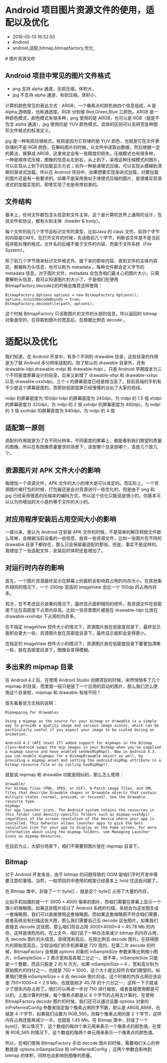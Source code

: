 # Android 项目图片资源文件的使用，适配以及优化
- 2016-05-13 16:52:50
- Android
- android,适配,bitmap,bitmapfactory,优化,

<!--markdown--># 图片资源文件

## Android 项目中常见的图片文件格式

* png 支持 alpha 通道，无损压缩，体积大，
* jpg 不支持 alpha 通道，有损压缩，体积小，

计算机颜色常见的表达方式：ARGB，一个像素点的颜色由四个信息组成，A 是 Alpha,透明度，也称通透度。RGB 分别值 Red,Green,Blue 三颜色。ARGB 是一种颜色模式，颜色模式有很多种，png 使用的是 ARGB，也可以是 RGB（就是不包含 alpha 通道），jpg 使用的是 YUV 颜色模式。具体的区别可以去研究各种图形文件格式的标准定义。

jpg 是一种有损压缩格式，有损是因为它存储的是 YUV 颜色，也就是它在文件里存储的不是 RGB 颜色，在解码图片的时候，从文件中读取出数据，然后根据一定的算法，换算成 ARGB，这里肯定会有一些精度的损失。压缩模式也有很多种，一种是顺序式压缩，图像的信息从左到右，从上到下，采用这种压缩模式的图片，可以实现从上到下的加载显示方式；另外一种是递增式压缩，可以实现从模糊到清晰的渐进式加载。所以在 Android 项目中，如果想要实现渐进式加载，对要加载的图片还是有一些要求的。如果不是采用类似于递增式压缩的图片，是很难实现渐进式的加载实现的，即使实现了也是有悖初衷的。

## 文件结构

基本上，任何文件都包含头信息和文件主体。这个是计算机世界上通用的设计，包括文件和协议，都有头和主体（header & body）。

每个文件的前几个字节会标识文件的类型，比如Java 的 class 文件，前四个字节的内容是CAFE，在打开文件的时候，先读取前几个字节，判断该文件是不是当前程序能处理的格式。文件名的后缀不属于文件的内容，而属于文件系统（File System）。

除了前几个字节用来标识文件格式外，接下来的那些内容，直到文件的主体内容前，都被称为头信息，也可以称为 metadata 。每种文件都会定义字节的 metadata 信息，对于图片文件，metadata 会包含咱们最关心的图片大小，只需要解析头信息，就可以知道图片的大小了，于是咱们在使用 BitmapFactory.decode()的时候会推荐这样使用：

    BitmapFactory.Options options = new BitmapFactory.Options();
    options.inJustDecodeBounds = true;
    BitmapFactory.decodeFile(path, options);
    
这个时候 BitmapFactory 只读取图片的文件的头部的信息，所以返回的 bitmap 对象是空的，在获取到图片的宽高后，在根据比例去 decode 。

# 适配以及优化

我们知道，在 Android 开发中，有多个不同的 drawable 目录，这些目录的作用是为了做 Android 多分辨率适配的。除了默认的 drawable 目录外，还有 drawable-ldpi,drawable-mdpi 和 drawable-hdpi 。只是 Android 早期版本为三个不同密度屏幕设计的目录，后来又新增了 drawable-xhpi 和 drawable-xxhpi 以及 drawable-xxxhdpi。三个 x 的屏幕密度已经是相当高了，目前高端的手机有不少是这个屏幕密度的。而那些低密度屏已经慢慢的淡出了大家的视线。

mdpi 的屏幕密度为 160dpi
hdpi 的屏幕密度为 240dpi，为 mdpi 的 1.5 倍
xhdpi 的屏幕密度为 320dpi，为 mdpi 的 2 倍
xxhdpi 的屏幕密度为 480dpi，为 mdpi 的 3 倍
xxxhdpi 的屏幕密度为 640dpi，为 mdpi 的 4 倍

## 适配第一原则

适配的作用就是为了在不同分辨率，不同密度的屏幕上，都能看到我们期望的质量的图像。所以在有图像质量要求的场景下，该放哪个目录放哪个，该放几个放几个。

## 资源图片对 APK 文件大小的影响

每增加一个资源文件，APK 文件的大小的增大是可以肯定的。而实际上，一个资源图片被打包的时候，打包器还是会对资源进行一些优化的，但是由于 png 和 jpg 已经采用很高的压缩率的编码方式，所以这个优化只能说是很小的，你基本可以认为你增加的大小是约等于文件的大小的。

## 对应用程序安装后占用空间大小的影响

一直以来，我认为 Android 在安装 APK 文件的时候，不是简单的解压释放文件那么简单，会根据当前设备的一些信息，放弃一些资源文件，比如一张图片在不同的 drawable 目录下都存在，那么只会保留最适配的那张。但是，事实不是这样的。我增加了一张适配文件，安装后的体积还是增加了。

## 对运行时内存的影响

首先，一个图片资源最终显示在屏幕上的面积会影响其占用的内存大小。在其他条件相同的情况下，一个 200dp 宽高的 ImageView 会比一个 100dp 的占用内存多。

其次，在不考虑显示效果的情况下，最终显示面积相同的控件，其资源文件在低密度下比在高密度下占用内存高。比如一张背景图片被放在 drawable-ldpi 比放在 drawable-xxxhdpi 下占用的内存多。

在不指定 ImageView 控件大小的情况下，资源图片放在低密度目录下，最终显示面积会更大一些，资源图片放在高密度目录下，最终显示面积会变得更小。

在指定的 ImageView 控件大小的情况下，资源图片放在低密度目录下要更加清晰一些，放在高密度目录下，图像会变得模糊。

## 多出来的 mipmap 目录

在 Android 4.2 后，在使用 Android Studio 创建项目的时候，突然悄悄多了几个 mipmap 的目录，而里面一般只是放了一个应用的启动的图片，那么我们怎么使用这个目录呢，mipmap 和 drawable 有啥不同？

首先看看官方文档的说明：

    Mipmapping for drawables

    Using a mipmap as the source for your bitmap or drawable is a simple way to provide a quality image and various image scales, which can be particularly useful if you expect your image to be scaled during an animation.

    Android 4.2 (API level 17) added support for mipmaps in the Bitmap class—Android swaps the mip images in your Bitmap when you've supplied a mipmap source and have enabled setHasMipMap(). Now in Android 4.3, you can enable mipmaps for a BitmapDrawable object as well, by providing a mipmap asset and setting the android:mipMap attribute in a bitmap resource file or by calling hasMipMap().


就是说 mipmap 和 drawable 功能是相似的，那么怎么使用：

    drawable/
    For bitmap files (PNG, JPEG, or GIF), 9-Patch image files, and XML files that describe Drawable shapes or Drawable objects that contain multiple states (normal, pressed, or focused). See the Drawable resource type.
    mipmap/
    For app launcher icons. The Android system retains the resources in this folder (and density-specific folders such as mipmap-xxxhdpi) regardless of the screen resolution of the device where your app is installed. This behavior allows launcher apps to pick the best resolution icon for your app to display on the home screen. For more information about using the mipmap folders, see Managing Launcher Icons as mipmap Resources.

在目前为止，大部分场景下，咱们不需要把图片放在 mipmap 目录下。

## Bitmap

对于 Android 开发来说，由于 bitmap 的问题导致的 OOM 是咱们平时开发中需要注意的事情。当然，一般项目的中使用的框架已经基本上 hold 住这些问题了。

在 Bitmap 类中，封装了一个 byte[] ，就是这个 byte[] 占用了大量的内存。

比如手机拍摄的是一个 3000 × 4000 像素的图片，而咱们需要在屏幕上显示一个很小的缩略图。如果这张图片经过了 Android 系统的扫描，系统会为这张图生成一套缩略图，我们可以直接使用这套缩略图。而如果这套缩略图不符合咱们需要，或者系统没有扫描这张大图，那么我们需要自己去 decode 这张图片。如果我们直接去 decode 这张图，那么咱们将会占用 3000×4000×4 = 45.78 Mb 的内存，这样是很危险的。在上文中，咱们说了一种办法来减少 bitmap 的内存占用，先 decode 图片的头信息，获得宽和高后，在按比例去 decode 图片。在获得图片的原始宽高后，又假设咱们的手机屏幕是 720 宽的，在第二次 decode 的时候，BitmapFactory 会根据 options 对象的 inSampleSize 参数来等比例缩小图片，inSampleSize = 2 表示宽和高各取二分之一。很不幸，inSampleSize 只能是一个整数，而且只能是 2 的 N 次方。如果 inSampleSize = 4 ，宽和高分别为原始图片的四分之一，也就是 750 × 1000，这个大小是比较符合咱们期望的。如果咱们使用 inSampleSize = 4 去 decode 图片的话，这个时候的内存占用应该会是 750×1000×4 = 2.9 Mb，也就是刚才 45.78 的十六分之一，这样一下子就减少了很多内存占用了。咱们可以再进一步对 750 进行缩放，或者直接使用都是可以的。上面计算的时候，每个像素点都是以 4 个字节的占用去计算的，在使用 BitmapFactory decode 图片的时候，我们还可以通过设置 options 对象的 inPreferredConfig 参数来指定每个像素占用的字节数，默认是 ARGB_8888，也就是 4 个字节，如果我们设置为 RGB_565，则每个像素占用的是 2 个字节，这样内存占用还能再减少一半，也就是 1.45 Mb。在 Bitmap 类中，封装了一个 byte[]，默认情况下，这个数组的每四个单元用来表示一个像素点的颜色值，在使用 RGB_565 的情况下，这个数组的每两个单元用来表示一个像素点的颜色值。

所以，在咱们使用 BitmapFactory 手动 decode 图片的时候，需要咱们关心的参数就是 options.inSampleSize 和 inPreferredConfig ，这两个参数会影响到 bitmap 的体积，同样也会影响到图像的质量。

